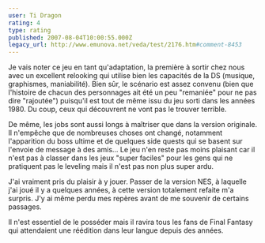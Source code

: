 ```yaml
---
user: Ti Dragon
rating: 4
type: rating
published: 2007-08-04T10:00:55.000Z
legacy_url: http://www.emunova.net/veda/test/2176.htm#comment-8453
---
```

Je vais noter ce jeu en tant qu'adaptation, la première à sortir chez nous avec un excellent relooking qui utilise bien les capacités de la DS (musique, graphismes, maniabilité). Bien sûr, le scénario est assez convenu (bien que l'histoire de chacun des personnages ait été un peu "remaniée" pour ne pas dire "rajoutée") puisqu'il est tout de même issu du jeu sorti dans les années 1980\. Du coup, ceux qui découvrent ne vont pas le trouver terrible.

De même, les jobs sont aussi longs à maîtriser que dans la version originale. Il n'empêche que de nombreuses choses ont changé, notamment l'apparition du boss ultime et de quelques side quests qui se basent sur l'envoie de message à des amis... Le jeu n'en reste pas moins plaisant car il n'est pas à classer dans les jeux "super faciles" pour les gens qui ne pratiquent pas le leveling mais il n'est pas non plus super ardu.

J'ai vraiment pris du plaisir à y jouer. Passer de la version NES, à laquelle j'ai joué il y a quelques années, à cette version totalement refaite m'a surpris. J'y ai même perdu mes repères avant de me souvenir de certains passages.

Il n'est essentiel de le posséder mais il ravira tous les fans de Final Fantasy qui attendaient une réédition dans leur langue depuis des années.